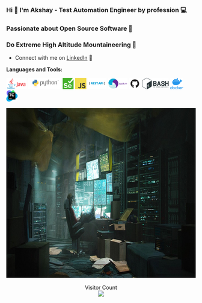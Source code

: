 ### Hi 👋 I'm Akshay - Test Automation Engineer by profession :computer: 
### Passionate about  Open Source Software :penguin: 
### Do Extreme High Altitude Mountaineering :sunrise_over_mountains:


- Connect with me on <a href="https://www.linkedin.com/in/akshayupadhayay/">LinkedIn</a> 💼



**Languages and Tools:**  

<code><img height="30" src="https://github.com/akshayupadhayay/akshayupadhayay/blob/master/resources/Java_logo_icon.png"></code>
<code><img height="30" src="https://github.com/akshayupadhayay/akshayupadhayay/blob/master/resources/python-logo_2.png"></code>
<code><img height="30" src="https://github.com/akshayupadhayay/akshayupadhayay/blob/master/resources/574px-Selenium_Logo.png"></code>
<code><img height="30" src="https://raw.githubusercontent.com/github/explore/80688e429a7d4ef2fca1e82350fe8e3517d3494d/topics/javascript/javascript.png"></code>
<code><img height="30" src="https://github.com/akshayupadhayay/akshayupadhayay/blob/master/resources/restapi.png"></code>
<code><img height="30" src="https://github.com/akshayupadhayay/akshayupadhayay/blob/master/resources/Appium.png"></code>
<code><img height="30" src="https://github.com/akshayupadhayay/akshayupadhayay/blob/master/resources/GitHub-Mark.png"></code>
<code><img height="30" src="https://github.com/akshayupadhayay/akshayupadhayay/blob/master/resources/bash.png"></code>
<code><img height="30" src="https://github.com/akshayupadhayay/akshayupadhayay/blob/master/resources/docker.png"></code>
<code><img height="30" src="https://github.com/akshayupadhayay/akshayupadhayay/blob/master/resources/Teamcity_Logo.png"></code>



<img src="https://github.com/akshayupadhayay/akshayupadhayay/blob/master/resources/lab%20(2).jpg" width="1000" height="450">


<p align="center"> 
  Visitor Count<br>
  <img src="https://profile-counter.glitch.me/{akshayupadhayay}/count.svg" />
</p>

